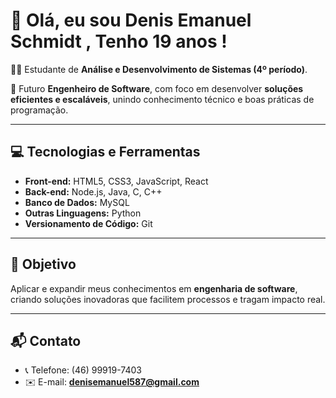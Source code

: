 # 👋 Olá, eu sou Denis Emanuel Schmidt , Tenho 19 anos !


🧑‍💻 Estudante de **Análise e Desenvolvimento de Sistemas (4º período)**. 

🔧 Futuro **Engenheiro de Software**, com foco em desenvolver **soluções eficientes e escaláveis**, unindo conhecimento técnico e boas práticas de programação.  

---

## 💻 Tecnologias e Ferramentas  
- **Front-end:** HTML5, CSS3, JavaScript, React  
- **Back-end:** Node.js, Java, C, C++  
- **Banco de Dados:** MySQL  
- **Outras Linguagens:** Python  
- **Versionamento de Código:** Git  

---

## 🎯 Objetivo  
Aplicar e expandir meus conhecimentos em **engenharia de software**, criando soluções inovadoras que facilitem processos e tragam impacto real.  

---

## 📬 Contato  
- 📞 Telefone: (46) 99919-7403  
- ✉️ E-mail: **denisemanuel587@gmail.com**  
